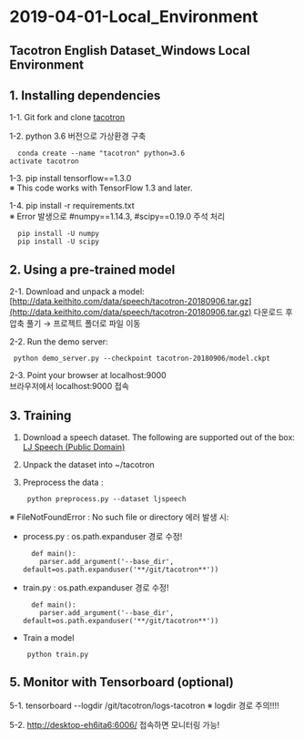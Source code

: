 # 2019-04-01-Local\_Environment

## **Tacotron English Dataset\_Windows Local Environment**

## 1. Installing dependencies

1-1. Git fork and clone [tacotron](https://github.com/keithito/tacotron)

1-2. python 3.6 버전으로 가상환경 구축

```text
  conda create --name "tacotron" python=3.6
activate tacotron
```

1-3. pip install tensorflow==1.3.0  
※ This code works with TensorFlow 1.3 and later.

1-4. pip install -r requirements.txt  
※ Error 발생으로 \#numpy==1.14.3, \#scipy==0.19.0 주석 처리

```text
  pip install -U numpy
  pip install -U scipy
```

## 2. Using a pre-trained model

2-1. Download and unpack a model:  
[http://data.keithito.com/data/speech/tacotron-20180906.tar.gz](http://data.keithito.com/data/speech/tacotron-20180906.tar.gz) 다운로드 후 압축 풀기 → 프로젝트 폴더로 파일 이동

2-2. Run the demo server:

```text
 python demo_server.py --checkpoint tacotron-20180906/model.ckpt
```

2-3. Point your browser at localhost:9000  
브라우저에서 localhost:9000 접속

## 3. Training

1. Download a speech dataset. The following are supported out of the box:   [LJ Speech \(Public Domain\)](https://keithito.com/LJ-Speech-Dataset/)
2. Unpack the dataset into ~/tacotron
3. Preprocess the data :

   ```text
    python preprocess.py --dataset ljspeech
   ```

※ FileNotFoundError : No such file or directory 에러 발생 시:

* process.py : os.path.expanduser 경로 수정!

  ```text
    def main():
      parser.add_argument('--base_dir', default=os.path.expanduser('**/git/tacotron**'))
  ```

* train.py : os.path.expanduser 경로 수정!

  ```text
    def main():
      parser.add_argument('--base_dir', default=os.path.expanduser('**/git/tacotron**'))
  ```

* Train a model

  ```text
   python train.py
  ```

## 5. Monitor with Tensorboard \(optional\)

5-1. tensorboard --logdir /git/tacotron/logs-tacotron ※ logdir 경로 주의!!!!

5-2. [http://desktop-eh6ita6:6006/](http://desktop-eh6ita6:6006/) 접속하면 모니터링 가능!

